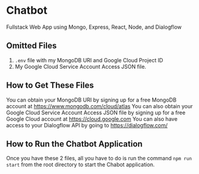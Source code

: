 # Chatbot

Fullstack Web App using Mongo, Express, React, Node, and Dialogflow

## Omitted Files ##
1. `.env` file with my MongoDB URI and Google Cloud Project ID
2. My Google Cloud Service Account Access JSON file.

## How to Get These Files ##
You can obtain your MongoDB URI by signing up for a free MongoDB account at https://www.mongodb.com/cloud/atlas
You can also obtain your Google Cloud Service Account Access JSON file by signing up for a free Google Cloud account at https://cloud.google.com
You can also have access to your Dialogflow API by going to https://dialogflow.com/

## How to Run the Chatbot Application ##
Once you have these 2 files, all you have to do is run the command `npm run start` from the root directory to start the Chabot application.
